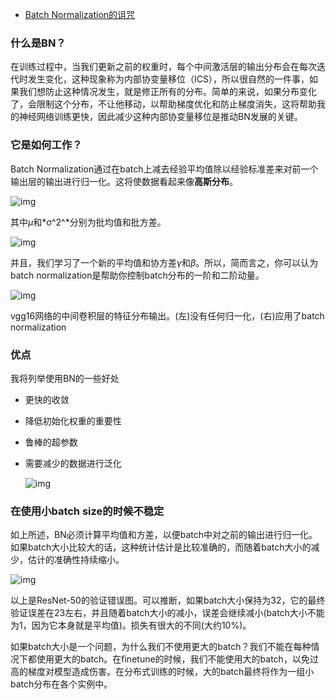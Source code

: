 * [Batch Normalization的诅咒](https://mp.weixin.qq.com/s/EtIt1gdg99f0mPr7wRU0Sg)

### 什么是BN？

在训练过程中，当我们更新之前的权重时，每个中间激活层的输出分布会在每次迭代时发生变化，这种现象称为内部协变量移位（ICS），所以很自然的一件事，如果我们想防止这种情况发生，就是修正所有的分布。简单的来说，如果分布变化了，会限制这个分布，不让他移动，以帮助梯度优化和防止梯度消失，这将帮助我的神经网络训练更快，因此减少这种内部协变量移位是推动BN发展的关键。

### 它是如何工作？

Batch Normalization通过在batch上减去经验平均值除以经验标准差来对前一个输出层的输出进行归一化。这将使数据看起来像**高斯分布**。

![img](https://mmbiz.qpic.cn/mmbiz_png/KYSDTmOVZvrs1K6tQU0cI5pVoQJySe10m8ondLjVTGxKUFvapVw6dZvtPwB5aw2icC3wCo4MqOUDz7ypvcP2OHA/640?wx_fmt=png&tp=webp&wxfrom=5&wx_lazy=1&wx_co=1)

其中*μ*和*σ^2^*分别为批均值和批方差。

![img](https://mmbiz.qpic.cn/mmbiz_png/KYSDTmOVZvrs1K6tQU0cI5pVoQJySe10m8ondLjVTGxKUFvapVw6dZvtPwB5aw2icC3wCo4MqOUDz7ypvcP2OHA/640?wx_fmt=png&tp=webp&wxfrom=5&wx_lazy=1&wx_co=1)

并且，我们学习了一个新的平均值和协方差*γ*和*β*。所以，简而言之，你可以认为batch normalization是帮助你控制batch分布的一阶和二阶动量。

![img](https://mmbiz.qpic.cn/mmbiz_png/KYSDTmOVZvrs1K6tQU0cI5pVoQJySe10Nl6ts7hzqTqyuDF5L1CN9sTcod8WDmpxZPqedsfgict9iaibULmRSRk4Q/640?wx_fmt=png&tp=webp&wxfrom=5&wx_lazy=1&wx_co=1)

vgg16网络的中间卷积层的特征分布输出。(左)没有任何归一化，(右)应用了batch normalization

### 优点

我将列举使用BN的一些好处

* 更快的收敛

* 降低初始化权重的重要性

* 鲁棒的超参数

* 需要减少的数据进行泛化

  ![img](https://mmbiz.qpic.cn/mmbiz_png/KYSDTmOVZvrs1K6tQU0cI5pVoQJySe10WK9q2rLv7NOBkOLsHWEbzclGhHjL6t3XPJJqRkEe3ogA1X43miaJaPw/640?wx_fmt=png&tp=webp&wxfrom=5&wx_lazy=1&wx_co=1)

### 在使用小batch size的时候不稳定

如上所述，BN必须计算平均值和方差，以便batch中对之前的输出进行归一化。如果batch大小比较大的话，这种统计估计是比较准确的，而随着batch大小的减少，估计的准确性持续缩小。

![img](https://mmbiz.qpic.cn/mmbiz_png/KYSDTmOVZvrs1K6tQU0cI5pVoQJySe10Cz9mWF9bLOTpGD7mYxG0xCaUhtPDTNd2zFdDKQWkR7rVIwGfp85uTw/640?wx_fmt=png&tp=webp&wxfrom=5&wx_lazy=1&wx_co=1)

以上是ResNet-50的验证错误图。可以推断，如果batch大小保持为32，它的最终验证误差在23左右，并且随着batch大小的减小，误差会继续减小(batch大小不能为1，因为它本身就是平均值)。损失有很大的不同(大约10%)。

如果batch大小是一个问题，为什么我们不使用更大的batch？我们不能在每种情况下都使用更大的batch。在finetune的时候，我们不能使用大的batch，以免过高的梯度对模型造成伤害。在分布式训练的时候，大的batch最终将作为一组小batch分布在各个实例中。
